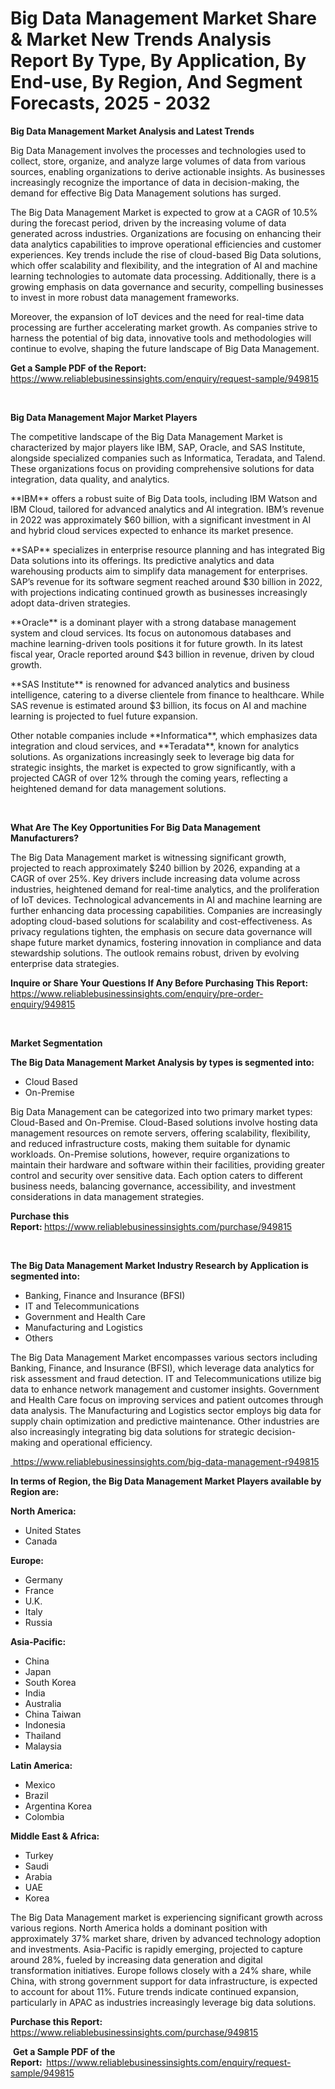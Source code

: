 <p><h1>Big Data Management Market Share & Market New Trends Analysis Report By Type, By Application, By End-use, By Region, And Segment Forecasts, 2025 - 2032</h1></p><p><strong>Big Data Management Market Analysis and Latest Trends</strong></p>
<p><p>Big Data Management involves the processes and technologies used to collect, store, organize, and analyze large volumes of data from various sources, enabling organizations to derive actionable insights. As businesses increasingly recognize the importance of data in decision-making, the demand for effective Big Data Management solutions has surged.</p><p>The Big Data Management Market is expected to grow at a CAGR of 10.5% during the forecast period, driven by the increasing volume of data generated across industries. Organizations are focusing on enhancing their data analytics capabilities to improve operational efficiencies and customer experiences. Key trends include the rise of cloud-based Big Data solutions, which offer scalability and flexibility, and the integration of AI and machine learning technologies to automate data processing. Additionally, there is a growing emphasis on data governance and security, compelling businesses to invest in more robust data management frameworks.</p><p>Moreover, the expansion of IoT devices and the need for real-time data processing are further accelerating market growth. As companies strive to harness the potential of big data, innovative tools and methodologies will continue to evolve, shaping the future landscape of Big Data Management.</p></p>
<p><strong>Get a Sample PDF of the Report:&nbsp;</strong> <a href="https://www.reliablebusinessinsights.com/enquiry/request-sample/949815?utm_campaign=3101&utm_medium=2&utm_source=Github&utm_content=ia&utm_term=16042025&utm_id=big-data-management">https://www.reliablebusinessinsights.com/enquiry/request-sample/949815</a></p>
<p>&nbsp;</p>
<p><strong>Big Data Management Major Market Players</strong></p>
<p><p>The competitive landscape of the Big Data Management Market is characterized by major players like IBM, SAP, Oracle, and SAS Institute, alongside specialized companies such as Informatica, Teradata, and Talend. These organizations focus on providing comprehensive solutions for data integration, data quality, and analytics.</p><p>**IBM** offers a robust suite of Big Data tools, including IBM Watson and IBM Cloud, tailored for advanced analytics and AI integration. IBM’s revenue in 2022 was approximately $60 billion, with a significant investment in AI and hybrid cloud services expected to enhance its market presence.</p><p>**SAP** specializes in enterprise resource planning and has integrated Big Data solutions into its offerings. Its predictive analytics and data warehousing products aim to simplify data management for enterprises. SAP’s revenue for its software segment reached around $30 billion in 2022, with projections indicating continued growth as businesses increasingly adopt data-driven strategies.</p><p>**Oracle** is a dominant player with a strong database management system and cloud services. Its focus on autonomous databases and machine learning-driven tools positions it for future growth. In its latest fiscal year, Oracle reported around $43 billion in revenue, driven by cloud growth.</p><p>**SAS Institute** is renowned for advanced analytics and business intelligence, catering to a diverse clientele from finance to healthcare. While SAS revenue is estimated around $3 billion, its focus on AI and machine learning is projected to fuel future expansion.</p><p>Other notable companies include **Informatica**, which emphasizes data integration and cloud services, and **Teradata**, known for analytics solutions. As organizations increasingly seek to leverage big data for strategic insights, the market is expected to grow significantly, with a projected CAGR of over 12% through the coming years, reflecting a heightened demand for data management solutions.</p></p>
<p>&nbsp;</p>
<p><strong>What Are The Key Opportunities For Big Data Management Manufacturers?</strong></p>
<p><p>The Big Data Management market is witnessing significant growth, projected to reach approximately $240 billion by 2026, expanding at a CAGR of over 25%. Key drivers include increasing data volume across industries, heightened demand for real-time analytics, and the proliferation of IoT devices. Technological advancements in AI and machine learning are further enhancing data processing capabilities. Companies are increasingly adopting cloud-based solutions for scalability and cost-effectiveness. As privacy regulations tighten, the emphasis on secure data governance will shape future market dynamics, fostering innovation in compliance and data stewardship solutions. The outlook remains robust, driven by evolving enterprise data strategies.</p></p>
<p><strong>Inquire or Share Your Questions If Any Before Purchasing This Report:</strong> <a href="https://www.reliablebusinessinsights.com/enquiry/pre-order-enquiry/949815?utm_campaign=3101&utm_medium=2&utm_source=Github&utm_content=ia&utm_term=16042025&utm_id=big-data-management">https://www.reliablebusinessinsights.com/enquiry/pre-order-enquiry/949815</a></p>
<p>&nbsp;</p>
<p><strong>Market Segmentation</strong></p>
<p><strong>The Big Data Management Market Analysis by types is segmented into:</strong></p>
<p><ul><li>Cloud Based</li><li>On-Premise</li></ul></p>
<p><p>Big Data Management can be categorized into two primary market types: Cloud-Based and On-Premise. Cloud-Based solutions involve hosting data management resources on remote servers, offering scalability, flexibility, and reduced infrastructure costs, making them suitable for dynamic workloads. On-Premise solutions, however, require organizations to maintain their hardware and software within their facilities, providing greater control and security over sensitive data. Each option caters to different business needs, balancing governance, accessibility, and investment considerations in data management strategies.</p></p>
<p><strong>Purchase this Report:&nbsp;</strong><a href="https://www.reliablebusinessinsights.com/purchase/949815?utm_campaign=3101&utm_medium=2&utm_source=Github&utm_content=ia&utm_term=16042025&utm_id=big-data-management">https://www.reliablebusinessinsights.com/purchase/949815</a></p>
<p>&nbsp;</p>
<p><strong>The Big Data Management Market Industry Research by Application is segmented into:</strong></p>
<p><ul><li>Banking, Finance and Insurance (BFSI)</li><li>IT and Telecommunications</li><li>Government and Health Care</li><li>Manufacturing and Logistics</li><li>Others</li></ul></p>
<p><p>The Big Data Management Market encompasses various sectors including Banking, Finance, and Insurance (BFSI), which leverage data analytics for risk assessment and fraud detection. IT and Telecommunications utilize big data to enhance network management and customer insights. Government and Health Care focus on improving services and patient outcomes through data analysis. The Manufacturing and Logistics sector employs big data for supply chain optimization and predictive maintenance. Other industries are also increasingly integrating big data solutions for strategic decision-making and operational efficiency.</p></p>
<p><a href="https://www.reliablebusinessinsights.com/big-data-management-r949815?utm_campaign=3101&utm_medium=2&utm_source=Github&utm_content=ia&utm_term=16042025&utm_id=big-data-management">&nbsp;https://www.reliablebusinessinsights.com/big-data-management-r949815</a></p>
<p><strong>In terms of Region, the Big Data Management Market Players available by Region are:</strong></p>
<p>
    <p> <strong> North America: </strong>
        <ul>
            <li>United States</li>
            <li>Canada</li>
        </ul>
        </p> 
    <p> <strong> Europe: </strong>
        <ul>
            <li>Germany</li>
            <li>France</li>
            <li>U.K.</li>
            <li>Italy</li>
            <li>Russia</li>
        </ul>
        </p> 
    <p> <strong> Asia-Pacific: </strong>
        <ul>
            <li>China</li>
            <li>Japan</li>
            <li>South Korea</li>
            <li>India</li>
            <li>Australia</li>
            <li>China Taiwan</li>
            <li>Indonesia</li>
            <li>Thailand</li>
            <li>Malaysia</li>
        </ul>
        </p> 
    <p> <strong> Latin America: </strong>
        <ul>
            <li>Mexico</li>
            <li>Brazil</li>
            <li>Argentina Korea</li>
            <li>Colombia</li>
        </ul>
        </p> 
    <p> <strong> Middle East & Africa: </strong>
        <ul>
            <li>Turkey</li>
            <li>Saudi</li>
            <li>Arabia</li>
            <li>UAE</li>
            <li>Korea</li>
        </ul>
    </p>
    </p>
<p><p>The Big Data Management market is experiencing significant growth across various regions. North America holds a dominant position with approximately 37% market share, driven by advanced technology adoption and investments. Asia-Pacific is rapidly emerging, projected to capture around 28%, fueled by increasing data generation and digital transformation initiatives. Europe follows closely with a 24% share, while China, with strong government support for data infrastructure, is expected to account for about 11%. Future trends indicate continued expansion, particularly in APAC as industries increasingly leverage big data solutions.</p></p>
<p><strong>Purchase this Report: </strong><a href="https://www.reliablebusinessinsights.com/purchase/949815?utm_campaign=3101&utm_medium=2&utm_source=Github&utm_content=ia&utm_term=16042025&utm_id=big-data-management">https://www.reliablebusinessinsights.com/purchase/949815</a></p>
<p>&nbsp;<strong>Get a Sample PDF of the Report:&nbsp;&nbsp;</strong><a href="https://www.reliablebusinessinsights.com/enquiry/request-sample/949815?utm_campaign=3101&utm_medium=2&utm_source=Github&utm_content=ia&utm_term=16042025&utm_id=big-data-management">https://www.reliablebusinessinsights.com/enquiry/request-sample/949815</a></p>
<p><strong></strong></p>
<p><p></p><p></p><p></p></p>